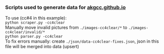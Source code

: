 ### Scripts used to generate data for [akgcc.github.io](https://akgcc.github.io/)
To use (cc#4 in this example):\
`python scraper.py -cc4clear`\
Manually move invalid pictures from `./images-cc4clear/*` to `./images-cc4clear/invalid/*`\
`python parser.py -cc4clear`\
To fix errors manually: create `./json/data-cc4clear-fixes.json`, json in this file will be merged into data (upsert)
